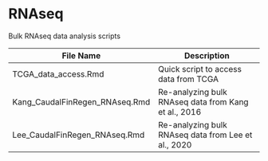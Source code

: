 # RNAseq
Bulk RNAseq data analysis scripts


| File Name              | Description   |
| ---------------------- | ------------- |
| TCGA_data_access.Rmd  | Quick script to access data from TCGA |
| Kang_CaudalFinRegen_RNAseq.Rmd   |Re-analyzing bulk RNAseq data from Kang et al., 2016|
| Lee_CaudalFinRegen_RNAseq.Rmd  | Re-analyzing bulk RNAseq data from Lee et al., 2020 |
